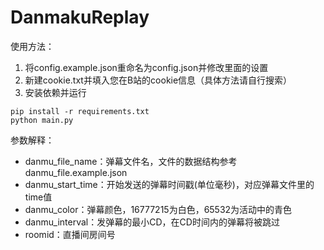 # DanmakuReplay

使用方法：  
1. 将config.example.json重命名为config.json并修改里面的设置
2. 新建cookie.txt并填入您在B站的cookie信息（具体方法请自行搜索）
3. 安装依赖并运行
```
pip install -r requirements.txt
python main.py
```

参数解释：  
+ danmu_file_name：弹幕文件名，文件的数据结构参考danmu_file.example.json
+ danmu_start_time：开始发送的弹幕时间戳(单位毫秒)，对应弹幕文件里的time值
+ danmu_color：弹幕颜色，16777215为白色，65532为活动中的青色
+ danmu_interval：发弹幕的最小CD，在CD时间内的弹幕将被跳过
+ roomid：直播间房间号